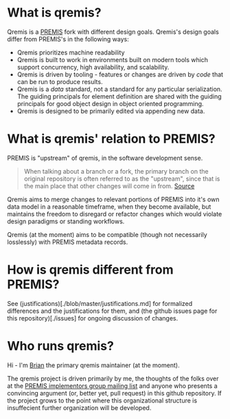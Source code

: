 # What is qremis?

Qremis is a [PREMIS](http://www.loc.gov/standards/premis/) fork with different design goals. Qremis's design goals differ from PREMIS's in the following ways:

- Qremis prioritizes machine readability
- Qremis is built to work in environments built on modern tools which support concurrency, high availability, and scalability.
- Qremis is driven by tooling - features or changes are driven by _code_ that can be run to produce results.
- Qremis is a _data_ standard, not a standard for any particular serialization. The guiding principals for element definition are shared with the guiding principals for good object design in object oriented programming.
- Qremis is designed to be primarily edited via appending new data.

# What is qremis' relation to PREMIS?

PREMIS is "upstream" of qremis, in the software development sense.

> When talking about a branch or a fork, the primary branch on the original repository is often referred to as the "upstream", since that is the main place that other changes will come in from.
[Source](https://help.github.com/articles/github-glossary/)

Qremis aims to merge changes to relevant portions of PREMIS into it's own data model in a reasonable timeframe, when they become available, but maintains the freedom to disregard or refactor changes which would violate design paradigms or standing workflows.

Qremis (at the moment) aims to be compatible (though not necessarily losslessly) with PREMIS metadata records.

# How is qremis different from PREMIS?

See (justifications)[./blob/master/justifications.md] for formalized differences and the justifications for them, and (the github issues page for this repository)[./issues] for ongoing discussion of changes.

# Who runs qremis?

Hi - I'm [Brian](mailto:balsamo@uchicago.edu) the primary qremis maintainer (at the moment).

The qremis project is driven primarily by me, the thoughts of the folks over at the [PREMIS implementors group mailing list](https://www.loc.gov/standards/premis/pig.html) and anyone who presents a convincing argument (or, better yet, pull request) in this github repository. If the project grows to the point where this organizational structure is insuffecient further organization will be developed.
